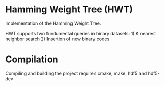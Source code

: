 # Hamming Weight Tree (HWT)
Implementation of the Hamming Weight Tree.

HWT supports two fundumental queries in binary datasets: 1) K nearest neighbor search 2) Insertion of new binary codes

# Compilation
Compiling and building the project requires cmake, make, hdf5 and hdf5-dev
